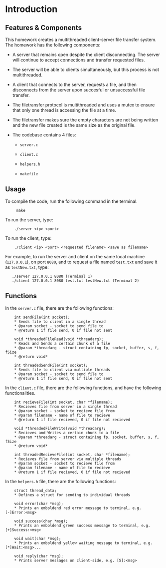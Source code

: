 # Introduction

## Features & Components

This homework creates a multithreaded client-server file transfer
system. The homework has the following components:

-   A server that remains open despite the client disconnecting. The
    server will continue to accept connections and transfer requested
    files.

-   The server will be able to clients simultaneously, but this process
    is not multithreaded.

-   A client that connects to the server, requests a file, and then
    disconnects from the server upon succesful or unsuccessful file
    transfer.

-   The filetransfer protocol is multithreaded and uses a mutex to
    ensure that only one thread is accessing the file at a time.

-   The filetransfer makes sure the empty characters are not being
    written and the new file created is the same size as the original
    file.

-   The codebase contains 4 files:

    -   `server.c`

    -   `client.c`

    -   `helpers.h`

    -   `makefile`

## Usage

To compile the code, run the following command in the terminal:

         make

To run the server, type:

        ./server <ip> <port>

To run the client, type:

        ./client <ip> <port> <requested filename> <save as filename>

For example, to run the server and client on the same local machine
(`127.0.0.1`), on port `8080`, and to request a file named `test.txt`
and save it as `testNew.txt`, type:

       ./server 127.0.0.1 8080 (Terminal 1)
       ./client 127.0.0.1 8080 test.txt testNew.txt (Terminal 2)

## Functions

In the `server.c` file, there are the following functions:

        int sendFile(int socket);
        * Sends file to client in a single thread
        * @param socket - socket to send file to
        * @return 1 if file send, 0 if file not sent

        void *threadedFileRead(void *threadarg);
        * Reads and Sends a certain chunk of a file
        * @param *threadarg - struct containing fp, socket, buffer, s, f, fSize
        * @return void*

        int threadedSendFile(int socket);
        * Sends file to client via multiple threads
        * @param socket - socket to send file to
        * @return 1 if file send, 0 if file not sent

In the `client.c` file, there are the following functions, and have the
following functionalities.

        int recieveFile(int socket, char *filename);
        * Recieves file from server in a single thread
        * @param socket - socket to recieve file from
        * @param filename - name of file to recieve
        * @return 1 if file recieved, 0 if file not recieved
        
        void *threadedFileWrite(void *threadarg);
        * Recieves and Writes a certain chunk to a file
        * @param *threadarg - struct containing fp, socket, buffer, s, f, fSize
        * @return void*
        
        int threadedRecieveFile(int socket, char *filename);
        * Recieves file from server via multiple threads
        * @param socket - socket to recieve file from
        * @param filename - name of file to recieve
        * @return 1 if file recieved, 0 if file not recieved

In the `helpers.h` file, there are the following functions:

        struct thread_data;
        * Defines a struct for sending to individual threads
        
        void error(char *msg);
        * Prints an emboldend red error message to terminal, e.g. [-]Error:<msg>
        
        void success(char *msg);
        * Prints an emboldend green success message to terminal, e.g. [+]Success:<msg>
        
        void wait(char *msg);
        * Prints an emboldend yellow waiting message to terminal, e.g. [*]Wait:<msg>...
        
        void reply(char *msg);
        * Prints server messages on client-side, e.g. [S]:<msg>

